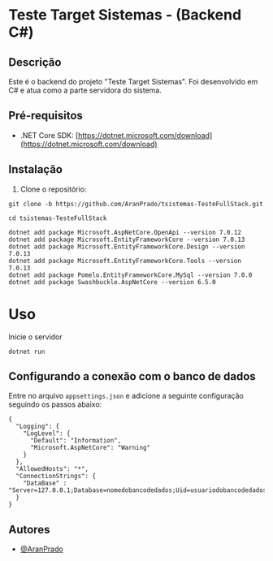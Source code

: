 # Teste Target Sistemas - (Backend C#)

## Descrição

Este é o backend do projeto "Teste Target Sistemas". Foi desenvolvido em C# e atua como a parte servidora do sistema.

## Pré-requisitos

- .NET Core SDK: [https://dotnet.microsoft.com/download](https://dotnet.microsoft.com/download)

## Instalação

1. Clone o repositório:

```shell
git clone -b https://github.com/AranPrado/tsistemas-TesteFullStack.git
```
```shell
cd tsistemas-TesteFullStack
```
```shell
dotnet add package Microsoft.AspNetCore.OpenApi --version 7.0.12
dotnet add package Microsoft.EntityFrameworkCore --version 7.0.13
dotnet add package Microsoft.EntityFrameworkCore.Design --version 7.0.13
dotnet add package Microsoft.EntityFrameworkCore.Tools --version 7.0.13
dotnet add package Pomelo.EntityFrameworkCore.MySql --version 7.0.0
dotnet add package Swashbuckle.AspNetCore --version 6.5.0

```
# Uso

Inicie o servidor
```shell
dotnet run
```

## Configurando a conexão com o banco de dados

Entre no arquivo `appsettings.json` e adicione a seguinte configuração seguindo os passos abaixo:
```shell
{
  "Logging": {
    "LogLevel": {
      "Default": "Information",
      "Microsoft.AspNetCore": "Warning"
    }
  },
  "AllowedHosts": "*",
  "ConnectionStrings": {
    "DataBase" : "Server=127.0.0.1;Database=nomedobancodedados;Uid=usuariodobancodedados;Pwd=senhadousuariodobancodedados;"
  }
}

```


## Autores

- [@AranPrado](https://github.com/AranPrado)




